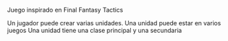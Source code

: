 Juego inspirado en Final Fantasy Tactics

Un jugador puede crear varias unidades.
Una unidad puede estar en varios juegos
Una unidad tiene una clase principal y una secundaria